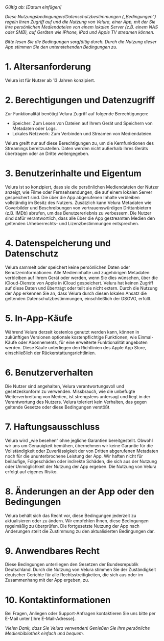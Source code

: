 *Gültig ab: [Datum einfügen]*

*Diese Nutzungsbedingungen/Datenschutzbestimmungen („Bedingungen“) regeln Ihren Zugriff auf und die Nutzung von Velura, einer App, mit der Sie Ihre persönlichen Mediendateien von einem lokalen Server (z.B. einem NAS oder SMB), auf Geräten wie iPhone, iPad und Apple TV streamen können.*

*Bitte lesen Sie die Bedingungen sorgfältig durch. Durch die Nutzung dieser App stimmen Sie den untenstehenden Bedingungen zu.*

# 1. Altersanforderung
Velura ist für Nutzer ab 13 Jahren konzipiert.

# 2. Berechtigungen und Datenzugriff
Zur Funktionalität benötigt Velura Zugriff auf folgende Berechtigungen:
- Speicher: Zum Lesen von Dateien auf Ihrem Gerät und Speichern von Metadaten oder Logs.
- Lokales Netzwerk: Zum Verbinden und Streamen von Mediendateien.

Velura greift nur auf diese Berechtigungen zu, um die Kernfunktionen des Streamings bereitzustellen. Daten werden nicht außerhalb Ihres Geräts übertragen oder an Dritte weitergegeben.

# 3. Benutzerinhalte und Eigentum
Velura ist so konzipiert, dass sie die persönlichen Mediendateien der Nutzer anzeigt, wie Filme oder Fernsehsendungen, die auf einem lokalen Server gespeichert sind. Die über die App abgerufenen Inhalte verbleiben vollständig im Besitz des Nutzers.
Zusätzlich kann Velura Metadaten wie Coverbilder und Beschreibungen von vertrauenswürdigen Drittanbietern (z.B. IMDb) abrufen, um das Benutzererlebnis zu verbessern. Die Nutzer sind dafür verantwortlich, dass alle über die App gestreamten Medien den geltenden Urheberrechts- und Lizenzbestimmungen entsprechen.

# 4. Datenspeicherung und Datenschutz
Velura sammelt oder speichert keine persönlichen Daten oder Benutzerinformationen. Alle Medieninhalte und zugehörigen Metadaten verbleiben auf Ihrem Gerät oder werden, wenn Sie dies wünschen, über die iCloud-Dienste von Apple in iCloud gespeichert.
Velura hat keinen Zugriff auf diese Daten und überträgt oder teilt sie nicht extern. Durch die Nutzung der App erkennen Sie an, dass Velura durch diesen lokalen Ansatz die geltenden Datenschutzbestimmungen, einschließlich der DSGVO, erfüllt.

# 5. In-App-Käufe
Während Velura derzeit kostenlos genutzt werden kann, können in zukünftigen Versionen optionale kostenpflichtige Funktionen, wie Einmal-Käufe oder Abonnements, für eine erweiterte Funktionalität angeboten werden. Diese Käufe unterliegen den Richtlinien des Apple App Store, einschließlich der Rückerstattungsrichtlinien.

# 6. Benutzerverhalten
Die Nutzer sind angehalten, Velura verantwortungsvoll und gesetzeskonform zu verwenden. Missbrauch, wie die unbefugte Weiterverbreitung von Medien, ist strengstens untersagt und liegt in der Verantwortung des Nutzers. Velura toleriert kein Verhalten, das gegen geltende Gesetze oder diese Bedingungen verstößt.

# 7. Haftungsausschluss
Velura wird „wie besehen“ ohne jegliche Garantien bereitgestellt. Obwohl wir uns um Genauigkeit bemühen, übernehmen wir keine Garantie für die Vollständigkeit oder Zuverlässigkeit der von Dritten abgerufenen Metadaten noch für die ununterbrochene Leistung der App.
Wir haften nicht für beiläufige, Folgeschäden oder indirekte Schäden, die sich aus der Nutzung oder Unmöglichkeit der Nutzung der App ergeben. Die Nutzung von Velura erfolgt auf eigenes Risiko.

# 8. Änderungen an der App oder den Bedingungen
Velura behält sich das Recht vor, diese Bedingungen jederzeit zu aktualisieren oder zu ändern. Wir empfehlen Ihnen, diese Bedingungen regelmäßig zu überprüfen. Die fortgesetzte Nutzung der App nach Änderungen stellt die Zustimmung zu den aktualisierten Bedingungen dar.

# 9. Anwendbares Recht
Diese Bedingungen unterliegen den Gesetzen der Bundesrepublik Deutschland. Durch die Nutzung von Velura stimmen Sie der Zuständigkeit deutscher Gerichte für alle Rechtsstreitigkeiten, die sich aus oder im Zusammenhang mit der App ergeben, zu.

# 10. Kontaktinformationen
Bei Fragen, Anliegen oder Support-Anfragen kontaktieren Sie uns bitte per E-Mail unter [Ihre E-Mail-Adresse].

*Vielen Dank, dass Sie Velura verwenden! Genießen Sie Ihre persönliche Medienbibliothek einfach und bequem.*
